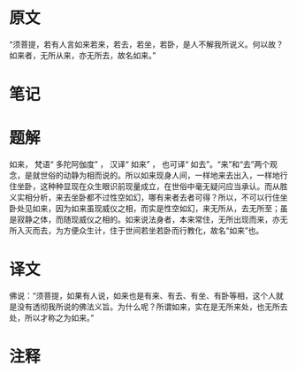 # 原文
“须菩提，若有人言如来若来，若去，若坐，若卧，是人不解我所说义。何以故？如来者，无所从来，亦无所去，故名如来。”
# 笔记

# 题解
如来， 梵语“ 多陀阿伽度” ， 汉译“ 如来” ， 也可译“ 如去”。“来”和“去”两个观念，是就世俗的动静为相而说的。所以如来现身人间，一样地来去出入，一样地行住坐卧，这种种显现在众生眼识前现量成立，在世俗中毫无疑问应当承认。而从胜义实相分析，来去坐卧都不过性空如幻，哪有来者去者可得？所以，不可以行住坐卧处见如来，因为如来虽现威仪之相，而实是性空如幻，来无所从，去无所至；虽是寂静之体，而随现威仪之相的。如来说法身者，本来常住，无所出现而来，亦无所入灭而去，为方便众生计，住于世间若坐若卧而行教化，故名“如来”也。
# 译文
佛说：“须菩提，如果有人说，如来也是有来、有去、有坐、有卧等相，这个人就是没有透彻我所说的佛法义旨。为什么呢？所谓如来，实在是无所来处，也无所去处，所以才称之为如来。”
# 注释